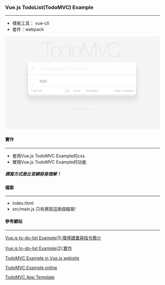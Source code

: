 ### Vue.js TodoList(TodoMVC) Example
<hr>

- 樣板工具： vue-cli
- 套件：webpack

<img src="src/assets/todoMVC.png" alt="todoMVC example">	

#### 實作
<hr>

- 套用Vue.js TodoMVC Example的css
- 實現Vue.js TodoMVC Example的功能

##### 撰寫方式是比官網容易理解！

#### 檔案
<hr>

- index.html
- src/main.js 
只有撰寫這兩個檔案!

#### 參考網站
<hr>

[Vue.js to-do-list Example(1):環境建置與指令簡介](http://souffle77-blog.logdown.com/posts/7810584-vuejs-to-do-list-example-vuejs-todomvc-example)

[Vue.js to-do-list Example(2):實作](http://souffle77-blog.logdown.com/posts/7810707-vuejs-to-do-list-example-2-implementation-vuejs-todomvc-example)

[TodoMVC Example in Vue.js website](https://cn.vuejs.org/v2/examples/todomvc.html)

[TodoMVC Example online](http://todomvc.com/examples/vue/)

[TodoMVC App Template](https://github.com/tastejs/todomvc-app-template)
